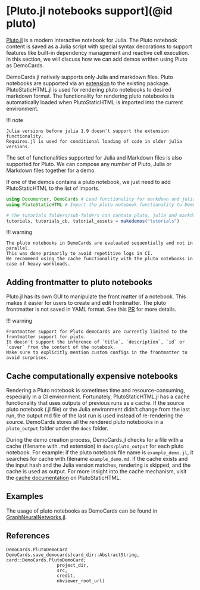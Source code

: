 # [Pluto.jl notebooks support](@id pluto)

[Pluto.jl](https://plutojl.org/) is a modern interactive notebook for Julia.
The Pluto notebook content is saved as a Julia script with special syntax decorations to support features like built-in dependency management and reactive cell execution.
In this section, we will discuss how we can add demos written using Pluto as DemoCards.

DemoCards.jl natively supports only Julia and markdown files.
Pluto notebooks are supported via an [extension](https://pkgdocs.julialang.org/dev/creating-packages/#Conditional-loading-of-code-in-packages-%28Extensions%29) to the existing package.
PlutoStaticHTML.jl is used for rendering pluto notebooks to desired markdown format.
The functionality for rendering pluto notebooks is automatically loaded when PlutoStaticHTML is imported into the current environment.

!!! note

    Julia versions before julia 1.9 doesn't support the extension functionality.
    Requires.jl is used for conditional loading of code in older julia versions.

The set of functionalities supported for Julia and Markdown files is also supported for Pluto.
We can compose any number of Pluto, Julia or Markdown files together for a demo.

If one of the demos contains a pluto notebook, we just need to add PlutoStaticHTML to the list of imports.

```julia
using Documenter, DemoCards # Load functionality for markdown and julia
using PlutoStaticHTML # Import the pluto notebook functionality to DemoCards

# The tutorials folders/sub-folders can contain pluto, julia and markdown
tutorials, tutorials_cb, tutorial_assets = makedemos("tutorials")
```

!!! warning

    The pluto notebooks in DemoCards are evaluated sequentially and not in parallel.
    This was done primarily to avoid repetitive logs in CI.
    We recommend using the cache functionality with the pluto notebooks in case of heavy workloads.

## Adding frontmatter to pluto notebooks

Pluto.jl has its own GUI to manipulate the front matter of a notebook.
This makes it easier for users to create and edit frontmatter.
The pluto frontmatter is not saved in YAML format.
See this [PR](https://github.com/fonsp/Pluto.jl/pull/2104) for more details.

!!! warning

    Frontmatter support for Pluto demoCards are currently limited to the frontmatter support for pluto.
    It doesn't support the inference of `title`, `description`, `id` or `cover` from the content of the notebook.
    Make sure to explicitly mention custom configs in the frontmatter to avoid surprises.

## Cache computationally expensive notebooks
Rendering a Pluto notebook is sometimes time and resource-consuming, especially in a CI environment.
Fortunately, PlutoStaticHTML.jl has a cache functionality that uses outputs of previous runs as a cache.
If the source pluto notebook (.jl file) or the Julia environment didn't change from the last run, the output md file of the last run is used instead of re-rendering the source.
DemoCards stores all the rendered pluto notebooks in a `pluto_output` folder under the `docs` folder.

During the demo creation process, DemoCards.jl checks for a file with a cache (filename with .md extension) in `docs/pluto_output` for each pluto notebook. For example: if the pluto notebook file name is `example_demo.jl`, it searches for cache with filename `example_demo.md`. If the cache exists and the input hash and the Julia version matches, rendering is skipped, and the cache is used as output.
For more insight into the cache mechanism, visit the [cache documentation](https://huijzer.xyz/PlutoStaticHTML.jl/dev/#Caching) on PlutoStaticHTML.

## Examples

The usage of pluto notebooks as DemoCards can be found in [GraphNeuralNetworks.jl](https://github.com/CarloLucibello/GraphNeuralNetworks.jl).

## References

```@docs
DemoCards.PlutoDemoCard
DemoCards.save_democards(card_dir::AbstractString, card::DemoCards.PlutoDemoCard;
                   project_dir,
                   src,
                   credit,
                   nbviewer_root_url)
```
